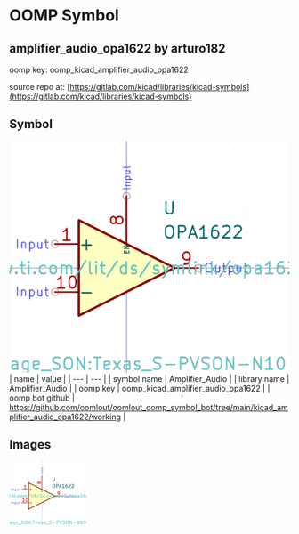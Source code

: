 # OOMP Symbol  
## amplifier_audio_opa1622  by arturo182  
  
oomp key: oomp_kicad_amplifier_audio_opa1622  
  
source repo at: [https://gitlab.com/kicad/libraries/kicad-symbols](https://gitlab.com/kicad/libraries/kicad-symbols)  
## Symbol  
  
[![working.png](working_600.png)](working.png)  
| name | value | 
| --- | --- | 
| symbol name | Amplifier_Audio | 
| library name | Amplifier_Audio | 
| oomp key | oomp_kicad_amplifier_audio_opa1622 | 
| oomp bot github | https://github.com/oomlout/oomlout_oomp_symbol_bot/tree/main/kicad_amplifier_audio_opa1622/working | 
## Images  
  
[![working.png](working_140.png)](working.png)  
